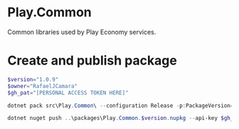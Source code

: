 # Play.Common
Common libraries used by Play Economy services.

# Create and publish package
```powershell
$version="1.0.9"
$owner="RafaelJCamara"
$gh_pat="[PERSONAL ACCESS TOKEN HERE]"

dotnet pack src\Play.Common\ --configuration Release -p:PackageVersion=$version -p:RepositoryUrl=https://github.com/$owner/Play.Common -o ../packages

dotnet nuget push ..\packages\Play.Common.$version.nupkg --api-key $gh_pat --source "github"
```